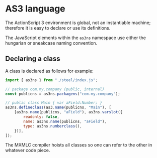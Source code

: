 # AS3 language

The ActionScript 3 environment is global, not an instantiable machine; therefore it is easy to declare or use its definitions.

The JavaScript elements within the `as3ns` namespace use either the hungarian or sneakcase naming convention.

## Declaring a class

A class is declared as follows for example:

```js
import { as3ns } from "./steel/index.js";

// package com.my.company (public, internal)
const publicns = as3ns.packagens("com.my.company");

// public class Main { var aField:Number; }
as3ns.defineclass(as3.name(publicns, "Main"), [
    [as3ns.name(publicns, "aField"), as3ns.varslot({
        readonly: false,
        name: as3ns.name(publicns, "aField"),
        type: as3ns.numberclass(),
    })],
]);
```

The MXMLC compiler hoists all classes so one can refer to the other in whatever code piece.